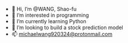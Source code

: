 - 👋 Hi, I’m @WANG, Shao-fu
- 👀 I’m interested in programming
- 🌱 I’m currently learning Python
- 💞️ I’m looking to build a stock prediction model
- 📫 michaelwang920324@protonmail.com

<!---
Shao-Fu-Wang/Shao-Fu-Wang is a ✨ special ✨ repository because its `README.md` (this file) appears on your GitHub profile.
You can click the Preview link to take a look at your changes.
--->
